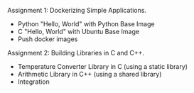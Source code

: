 Assignment 1: Dockerizing Simple Applications.
- Python "Hello, World" with Python Base Image
- C "Hello, World" with Ubuntu Base Image
- Push docker images

Assignment 2: Building Libraries in C and C++.
- Temperature Converter Library in C (using a static library)
- Arithmetic Library in C++ (using a shared library)
- Integration
